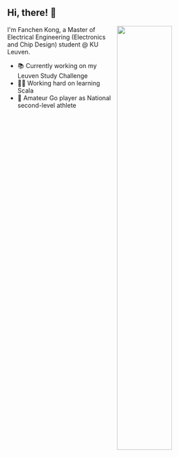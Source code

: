 ## Hi, there! :wave: 

<img align="right" width="50%" src="https://github-readme-stats.vercel.app/api?username=Fanchen-Kong&show_icons=true&theme=dark">

I'm Fanchen Kong, a Master of Electrical Engineering (Electronics and Chip Design) student @ KU Leuven.

- 📚 Currently working on my Leuven Study Challenge
- 👨‍💻 Working hard on learning Scala
- 🐶 Amateur Go player as National second-level athlete

